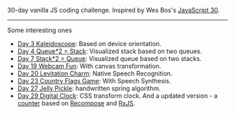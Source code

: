 30-day vanilla JS coding challenge. Inspired by Wes Bos's [JavaScript 30](https://javascript30.com/).

<hr class="read-more" />

Some interesting ones

- [Day 3 Kaleidoscope](https://codepen.io/straybugs/pen/KQNwKg): Based on device orientation.
- [Day 4 Queue*2 = Stack](https://codepen.io/straybugs/pen/YeNKoN): Visualized stack based on two queues.
- [Day 7 Stack*2 = Queue](https://codepen.io/straybugs/pen/QQvKjo): Visualized queue based on two stacks.
- [Day 19 Webcam Fun](https://codepen.io/straybugs/pen/RQYVzm): With canvas transformation.
- [Day 20 Levitation Charm](https://codepen.io/straybugs/pen/MQqLVe): Native Speech Recognition.
- [Day 23 Country Flags Game](https://codepen.io/straybugs/pen/LQMMxq): With Speech Synthesis.
- [Day 27 Jelly Pickle](https://codepen.io/straybugs/pen/yvrdEr): handwritten spring algorithm.
- [Day 29 Digital Clock](https://codepen.io/straybugs/pen/PQrQQY): CSS transform clock. And a updated version - a [counter](https://codepen.io/straybugs/pen/PRGZBa) based on [Recompose](https://github.com/acdlite/recompose) and [RxJS](https://rxjs-dev.firebaseapp.com/).

